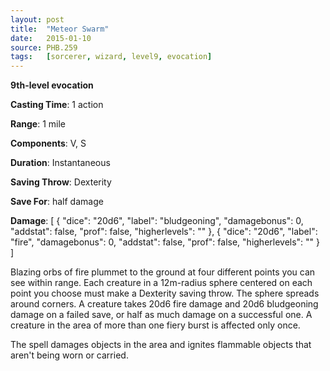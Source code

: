 ```yaml
---
layout: post
title:  "Meteor Swarm"
date:   2015-01-10
source: PHB.259
tags:   [sorcerer, wizard, level9, evocation]
---
```


**9th-level evocation**

**Casting Time**: 1 action

**Range**: 1 mile

**Components**: V, S

**Duration**: Instantaneous

**Saving Throw**: Dexterity

**Save For**: half damage

**Damage**: [ { "dice": "20d6", "label": "bludgeoning", "damagebonus": 0, "addstat": false, "prof": false, "higherlevels": "" }, { "dice": "20d6", "label": "fire", "damagebonus": 0, "addstat": false, "prof": false, "higherlevels": "" }  ]

Blazing orbs of fire plummet to the ground at four different points you can see within range. Each creature in a 12m-radius sphere centered on each point you choose must make a Dexterity saving throw. The sphere spreads around corners. A creature takes 20d6 fire damage and 20d6 bludgeoning damage on a failed save, or half as much damage on a successful one. A creature in the area of more than one fiery burst is affected only once.

The spell damages objects in the area and ignites flammable objects that aren't being worn or carried.
